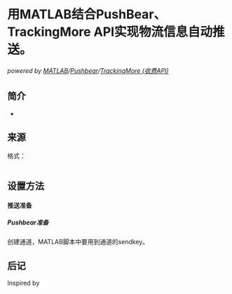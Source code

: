 # 用MATLAB结合PushBear、TrackingMore API实现物流信息自动推送。

###### powered by [MATLAB](https://www.mathworks.com/products/matlab.html)/[Pushbear](https://pushbear.ftqq.com/admin/)/[TrackingMore (收费API)](https://www.trackingmore.com)

## 简介

- 



## 来源

[](http)

格式：

```
```

## 设置方法


#### 推送准备

##### Pushbear准备

创建通道，MATLAB脚本中要用到通道的sendkey。

## 后记

Inspired by []()
